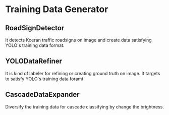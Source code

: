 Training Data Generator
===============

RoadSignDetector
----------------
It detects Koeran traffic roadsigns on image and create data satisfying YOLO's training data format.


YOLODataRefiner
---------------
It is kind of labeler for refining or creating ground truth on image.
It targets to satisfy YOLO's training data foramt.

CascadeDataExpander
-------------------
Diversify the training data for cascade classifying by change the brightness.


